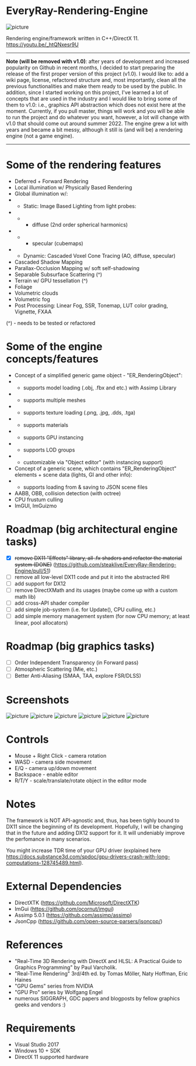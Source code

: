 # EveryRay-Rendering-Engine

![picture](screenshots/EveryRay_testScene_simple.png)

Rendering engine/framework written in C++/DirectX 11. 
https://youtu.be/_htQNxesr9U

***
**Note (will be removed with v1.0)**: after years of development and increased popularity on Github in recent months, I decided to start preparing the release of the first proper version of this project (v1.0). I would like to: add a wiki page, license, refactored structure and, most importantly, clean all the previous functionalities and make them ready to be used by the public. In addition, since I started working on this project, I've learned a lot of concepts that are used in the industry and I would like to bring some of them to v1.0: i.e., graphics API abstraction which does not exist here at the moment.  Currently, if you pull master, things will work and you will be able to run the project and do whatever you want, however, a lot will change with v1.0 that should come out around summer 2022. The engine grew a lot with years and became a bit messy, although it still is (and will be) a rendering engine (not a game engine). 
***

# Some of the rendering features
- Deferred + Forward Rendering
- Local illumination w/ Physically Based Rendering
- Global illumination w/:
- - Static: Image Based Lighting from light probes:
- - - diffuse (2nd order spherical harmonics)
- - - specular (cubemaps)
- - Dynamic: Cascaded Voxel Cone Tracing (AO, diffuse, specular)
- Cascaded Shadow Mapping
- Parallax-Occlusion Mapping w/ soft self-shadowing
- Separable Subsurface Scattering (^)
- Terrain w/ GPU tessellation (^)
- Foliage
- Volumetric clouds
- Volumetric fog
- Post Processing: Linear Fog, SSR, Tonemap, LUT color grading, Vignette, FXAA

(^) - needs to be tested or refactored

# Some of the engine concepts/features
- Concept of a simplified generic game object - "ER_RenderingObject":
- - supports model loading (.obj, .fbx and etc.) with Assimp Library
- - supports multiple meshes
- - supports texture loading (.png, .jpg, .dds, .tga)
- - supports materials
- - supports GPU instancing
- - supports LOD groups
- - customizable via "Object editor" (with instancing support)
- Concept of a generic scene, which contains "ER_RenderingObject" elements + scene data (lights, GI and other info):
- - supports loading from & saving to JSON scene files
- AABB, OBB, collision detection (with octree)
- CPU frustum culling
- ImGUI, ImGuizmo
 
# Roadmap (big architectural engine tasks)
 * [X] <del>remove DX11 "Effects" library, all .fx shaders and refactor the material system (DONE)</del> (https://github.com/steaklive/EveryRay-Rendering-Engine/pull/51)
 * [ ] remove all low-level DX11 code and put it into the abstracted RHI
 * [ ] add support for DX12
 * [ ] remove DirectXMath and its usages (maybe come up with a custom math lib)
 * [ ] add cross-API shader compiler
 * [ ] add simple job-system (i.e. for Update(), CPU culling, etc.)
 * [ ] add simple memory management system (for now CPU memory; at least linear, pool allocators)

# Roadmap (big graphics tasks)
 * [ ] Order Independent Transparency (in Forward pass)
 * [ ] Atmospheric Scattering (Mie, etc.)
 * [ ] Better Anti-Aliasing (SMAA, TAA, explore FSR/DLSS)

# Screenshots

![picture](screenshots/EveryRayTerrain.png)
![picture](screenshots/EveryRayMaterials.png)
![picture](screenshots/EveryRaySSSS.png)
![picture](screenshots/EveryRayWater.png)
![picture](screenshots/EveryRayCollisionDetection.png)
![picture](screenshots/EveryRayTestScene.png)

# Controls
- Mouse + Right Click - camera rotation
- WASD - camera side movement
- E/Q - camera up/down movement
- Backspace - enable editor
- R/T/Y - scale/translate/rotate object in the editor mode

# Notes
The framework is NOT API-agnostic and, thus, has been tighly bound to DX11 since the beginning of its development. Hopefully, I will be changing that in the future and adding DX12 support for it. It will undeniably improve the perfomance in many scenarios. 

You might increase TDR time of your GPU driver (explained here https://docs.substance3d.com/spdoc/gpu-drivers-crash-with-long-computations-128745489.html).

# External Dependencies
- DirectXTK (https://github.com/Microsoft/DirectXTK)
- ImGui (https://github.com/ocornut/imgui)
- Assimp 5.0.1 (https://github.com/assimp/assimp)
- JsonCpp (https://github.com/open-source-parsers/jsoncpp/)

# References
- "Real-Time 3D Rendering with DirectX and HLSL: A Practical Guide to Graphics Programming" by Paul Varcholik.
- "Real-Time Rendering" 3rd/4th ed. by Tomas Möller, Naty Hoffman, Eric Haines
- "GPU Gems" series from NVIDIA
- "GPU Pro" series by Wolfgang Engel
- numerous SIGGRAPH, GDC papers and blogposts by fellow graphics geeks and vendors :)
 
# Requirements
- Visual Studio 2017
- Windows 10 + SDK
- DirectX 11 supported hardware
